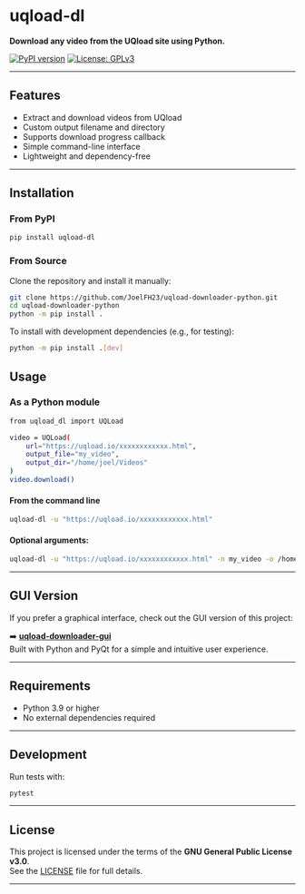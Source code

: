 # uqload-dl

**Download any video from the UQload site using Python.**

[![PyPI version](https://badge.fury.io/py/uqload-dl.svg)](https://pypi.org/project/uqload-dl)
[![License: GPLv3](https://img.shields.io/badge/License-GPLv3-blue.svg)](https://www.gnu.org/licenses/gpl-3.0)

---

## Features

- Extract and download videos from UQload
- Custom output filename and directory
- Supports download progress callback
- Simple command-line interface
- Lightweight and dependency-free

---

## Installation

### From PyPI

```bash
pip install uqload-dl
```

### From Source

Clone the repository and install it manually:

```bash
git clone https://github.com/JoelFH23/uqload-downloader-python.git
cd uqload-downloader-python
python -m pip install .
```

To install with development dependencies (e.g., for testing):

```bash
python -m pip install .[dev]
```

## Usage

### As a Python module

```bash
from uqload_dl import UQLoad

video = UQLoad(
    url="https://uqload.io/xxxxxxxxxxxx.html",
    output_file="my_video",
    output_dir="/home/joel/Videos"
)
video.download()
```

#### From the command line

```bash
uqload-dl -u "https://uqload.io/xxxxxxxxxxxx.html"
```

#### Optional arguments:
```bash
uqload-dl -u "https://uqload.io/xxxxxxxxxxxx.html" -n my_video -o /home/joel/Videos
```

---

## GUI Version

If you prefer a graphical interface, check out the GUI version of this project:

➡️ **[uqload-downloader-gui](https://github.com/JoelFH23/uqload-downloader-gui)**  
Built with Python and PyQt for a simple and intuitive user experience.

---

## Requirements

- Python 3.9 or higher
- No external dependencies required

---

## Development

Run tests with:

```bash
pytest
```

---

## License

This project is licensed under the terms of the **GNU General Public License v3.0**.  
See the [LICENSE](LICENSE) file for full details.

---